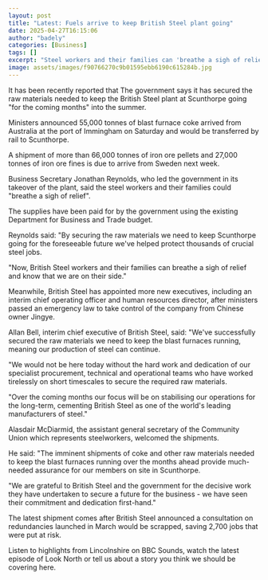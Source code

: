 ```yaml
---
layout: post
title: "Latest: Fuels arrive to keep British Steel plant going"
date: 2025-04-27T16:15:06
author: "badely"
categories: [Business]
tags: []
excerpt: "Steel workers and their families can 'breathe a sigh of relief', says the business secretary."
image: assets/images/f90766270c9b01595ebb6190c615284b.jpg
---
```


It has been recently reported that The government says it has secured the raw materials needed to keep the British Steel plant at Scunthorpe going "for the coming months" into the summer.

Ministers announced 55,000 tonnes of blast furnace coke arrived from Australia at the port of Immingham on Saturday and would be transferred by rail to Scunthorpe.

A shipment of more than 66,000 tonnes of iron ore pellets and 27,000 tonnes of iron ore fines is due to arrive from Sweden next week. 

Business Secretary Jonathan Reynolds, who led the government in its takeover of the plant, said the steel workers and their families could "breathe a sigh of relief".

The supplies have been paid for by the government using the existing Department for Business and Trade budget.

Reynolds said: "By securing the raw materials we need to keep Scunthorpe going for the foreseeable future we've helped protect thousands of crucial steel jobs.

"Now, British Steel workers and their families can breathe a sigh of relief and know that we are on their side."

Meanwhile, British Steel has appointed more new executives, including an interim chief operating officer and human resources director, after ministers passed an emergency law to take control of the company from Chinese owner Jingye.

Allan Bell, interim chief executive of British Steel, said: "We've successfully secured the raw materials we need to keep the blast furnaces running, meaning our production of steel can continue.

"We would not be here today without the hard work and dedication of our specialist procurement, technical and operational teams who have worked tirelessly on short timescales to secure the required raw materials.

"Over the coming months our focus will be on stabilising our operations for the long-term, cementing British Steel as one of the world's leading manufacturers of steel."

Alasdair McDiarmid, the assistant general secretary of the Community Union which represents steelworkers, welcomed the shipments.

He said: "The imminent shipments of coke and other raw materials needed to keep the blast furnaces running over the months ahead provide much-needed assurance for our members on site in Scunthorpe.

"We are grateful to British Steel and the government for the decisive work they have undertaken to secure a future for the business - we have seen their commitment and dedication first-hand."

The latest shipment comes after British Steel announced a consultation on redundancies launched in March would be scrapped, saving 2,700 jobs that were put at risk.

Listen to highlights from Lincolnshire on BBC Sounds, watch the latest episode of Look North or tell us about a story you think we should be covering here.

